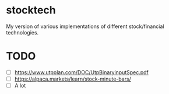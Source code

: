 # stocktech
My version of various implementations of different stock/financial technologies.

# TODO
- [ ] https://www.utpplan.com/DOC/UtpBinaryinputSpec.pdf
- [ ] https://alpaca.markets/learn/stock-minute-bars/
- [ ] A lot
